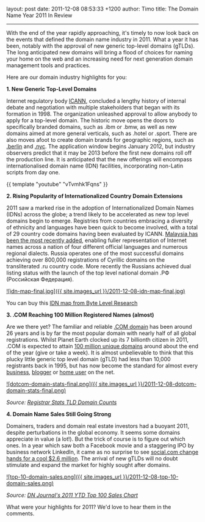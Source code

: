 layout: post
date: 2011-12-08 08:53:33 +1200
author: Timo
title: The Domain Name Year 2011 In Review


----

With the end of the year rapidly approaching, it's timely to now look back on the events that defined the domain name industry in 2011. What a year it has been, notably with the approval of new generic top-level domains (gTLDs). The long anticipated new domains will bring a flood of choices for naming your home on the web and an increasing need for next generation domain management tools and practices.

Here are our domain industry highlights for you:

**1. New Generic Top-Level Domains**

Internet regulatory body [ICANN](http://icann.org), concluded a lengthy history of internal debate and negotiation with multiple stakeholders that began with its formation in 1998. The organization unleashed approval to allow anybody to apply for a top-level domain. The historic move opens the doors to specifically branded domains, such as .ibm or .bmw, as well as new domains aimed at more general verticals, such as .hotel or .sport. There are also moves afoot to create domain brands for geographic regions, such as [.berlin](http://dotberlin.org/) and [.nyc](http://dotnyc.net/). The application window begins January 2012, but industry observers predict that it may be 2013 before the first new domains roll off the production line. It is anticipated that the new offerings will encompass internationalised domain name (IDN) facilities, incorporating non-Latin scripts from day one.

{{ template "youtube" "vTvmhk1Fqns" }}

**2. Rising Popularity of Internationalized Country Domain Extensions**

2011 saw a marked rise in the adoption of Internationalized Domain Names (IDNs) across the globe; a trend likely to be accelerated as new top level domains begin to emerge. Registries from countries embracing a diversity of ethnicity and languages have been quick to become involved, with a total of 29 country code domains having been evaluated by ICANN. [Malaysia has been the most recently added](http://www.idnnews.com/?p=9947), enabling fuller representation of Internet names across a nation of four different official languages and numerous regional dialects. Russia operates one of the most successful domains achieving over 800,000 registrations of Cyrillic domains on the transliterated .ru country code. More recently the Russians achieved dual listing status with the launch of the top level national domain .PФ (Российская Федерация).

[![idn-map-final.jpg]({{ site.images_url }}/2011-12-08-idn-map-final.jpg)](http://www.bytelevel.com/map/IDN.html)

You can buy this [IDN map from Byte Level Research](http://www.bytelevel.com/map/IDN.html)

**3. .COM Reaching 100 Million Registered Names (almost)**

Are we there yet? The familiar and reliable [.COM domain](https://iwantmyname.com/domains/com-domain-name-registration-for-commercial) has been around 26 years and is by far the most popular domain with nearly half of all global registrations. Whilst Planet Earth clocked up its 7 billionth citizen in 2011, .COM is expected to attain [100 million unique domains](http://royal.pingdom.com/2011/10/19/huge-internet-milestone-100-million-com-domain-names/) around about the end of the year (give or take a week). It is almost unbelievable to think that this plucky little generic top level domain (gTLD) had less than 10,000 registrants back in 1995, but has now become the standard for almost every [business](https://iwantmyname.com/services/business/), [blogger](https://iwantmyname.com/services/blog-hosting/) or [home user](https://iwantmyname.com/services/personal-profile/) on the net.

[![dotcom-domain-stats-final.png]({{ site.images_url }}/2011-12-08-dotcom-domain-stats-final.png)](http://www.registrarstats.com/TLDDomainCounts.aspx)

*Source: [Registrar Stats TLD Domain Counts](http://www.registrarstats.com/TLDDomainCounts.aspx)*

**4. Domain Name Sales Still Going Strong**

Domainers, traders and domain real estate investors had a buoyant 2011, despite perturbations in the global economy. It seems some domains appreciate in value (a lot!). But the trick of course is to figure out which ones. In a year which saw both a Facebook movie and a staggering IPO by business network LinkedIn, it came as no surprise to see [social.com change hands for a cool $2.6 million](http://www.dnjournal.com/archive/lowdown/2011/dailyposts/20110621.htm). The arrival of new gTLDs will no doubt stimulate and expand the market for highly sought after domains.

[![top-10-domain-sales.png]({{ site.images_url }}/2011-12-08-top-10-domain-sales.png)](http://dnjournal.com/ytd-sales-charts.htm)

*Source: [DN Journal's 2011 YTD Top 100 Sales Chart](http://dnjournal.com/ytd-sales-charts.htm)*

What were your highlights for 2011? We'd love to hear them in the comments.
